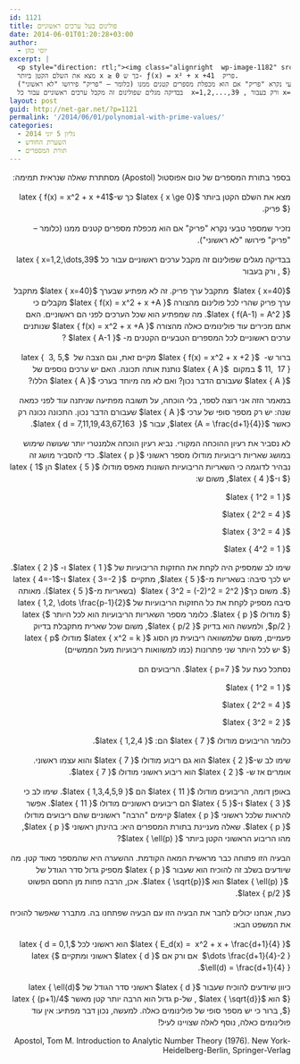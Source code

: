 ```yaml
---
id: 1121
title: פולינום בעל ערכים ראשוניים
date: 2014-06-01T01:20:28+03:00
author:
  - יוסי כהן
excerpt: |
  <p style="direction: rtl;"><img class="alignright  wp-image-1182" src="http://net-gar.net/wp-content/uploads/2014/06/oiler.jpg" alt="oiler" width="86" height="107" />בספר בתורת המספרים של טום אפוסטול (Apostol) מסתתרת שאלה שנראית תמימה,
  מצא את השלם הקטן ביותר x ≥ 0 כך ש- ƒ(x) = x² + x +41  פריק.
  נזכיר שמספר טבעי נקרא "פריק" אם הוא מכפלת מספרים קטנים ממנו (כלומר – "פריק" פירושו "לא ראשוני").
  בבדיקה מגלים שפולינום זה מקבל ערכים ראשוניים עבור כל  x=1,2,...,39 , ורק בעבור x=40  מתקבל ערך פריק.</p>
layout: post
guid: http://net-gar.net/?p=1121
permalink: '/2014/06/01/polynomial-with-prime-values/'
categories:
  - גליון 5 יוני 2014
  - השערת החודש
  - תורת המספרים
---
```

<p style="direction: rtl;">
  <span style="font-size: 14px; line-height: 1.5em;">בספר בתורת המספרים של טום אפוסטול (Apostol) מסתתרת שאלה שנראית תמימה:</span>
</p>

<p style="direction: rtl;">
  <span style="font-size: 14px; line-height: 1.5em;">מצא את השלם הקטן ביותר $latex { x \ge 0}$ כך ש-</span><span style="font-size: 14px; line-height: 1.5em;">$latex { f(x) = x^2 + x +41 }$ פריק.</span>
</p>

<p style="direction: rtl;">
  <span style="font-size: 14px; line-height: 1.5em;">נזכיר שמספר טבעי נקרא "פריק" אם הוא מכפלת מספרים קטנים ממנו (כלומר – "פריק" פירושו "לא ראשוני"). </span>
</p>

<p style="direction: rtl;">
  <span style="font-size: 14px; line-height: 1.5em;">בבדיקה מגלים שפולינום זה מקבל ערכים ראשוניים עבור כל $latex { x=1,2,\dots,39 }$ , ורק בעבור</span>
</p>

<p style="direction: rtl;">
  <span style="font-size: 14px; line-height: 1.5em;"> $latex { x=40}$  מתקבל ערך פריק. זה לא מפתיע שבערך $latex { x=40}$ </span><span style="font-size: 14px; line-height: 1.5em;">מתקבל ערך פריק שהרי לכל פולינום מהצורה $latex { f(x) = x^2 + x +A }$ </span><span style="font-size: 14px; line-height: 1.5em;">מקבלים כי $latex { f(A-1) = A^2 }$. מה שמפתיע הוא שכל הערכים לפני הם ראשוניים. האם אתם מכירים עוד פולינומים כאלה מהצורה $latex { f(x) = x^2 + x +A }$ שנותנים ערכים ראשוניים לכל המספרים הטבעיים הקטנים מ- $latex { A-1 }$ ?</span>
</p>

<p style="direction: rtl;">
  <span style="font-size: 14px; line-height: 1.5em;">ברור ש-  $latex { f(x) = x^2 + x +2 }$ מקיים זאת, וגם הצבה של  $latex {  3, 5,  11,  17 }$ במקום  $latex { A }$ נותנת אותה תכונה. האם יש ערכים נוספים של $latex { A }$ שעבורם הדבר נכון? ואם לא מה מיוחד בערכי $latex { A }$ הללו?</span>
</p>

<p style="direction: rtl;">
  <span style="font-size: 14px; line-height: 1.5em;">במאמר הזה אני רוצה לספר, בלי הוכחה, על תשובה מפתיעה שניתנה עוד לפני כמאה שנה: יש רק מספר סופי של ערכי $latex { A }$ שעבורם הדבר נכון. התכונה נכונה רק כאשר $latex {A = \frac{d+1}{4}}$, עבור $latex { d = 7,11,19,43,67,163  }$.</span>
</p>

<p style="direction: rtl;">
  <span style="font-size: 14px; line-height: 1.5em;">לא נסביר את רעיון ההוכחה המקורי. נביא רעיון הוכחה אלמנטרי יותר שעושה שימוש במושג שאריות ריבועיות מודולו מספר ראשוני $latex { p }$. כדי להסביר מושג זה נבהיר לדוגמה כי השאריות הריבועיות השונות מאפס מודולו $latex { 5 }$ הן $latex { 1 }$ ו-$latex { 4 }$, משום ש:</span>
</p>

<p style="direction: rtl;">
  $latex { 1^2 = 1 }$
</p>

<p style="direction: rtl;">
  $latex { 2^2 = 4 }$
</p>

<p style="direction: rtl;">
  $latex { 3^2 = 4 }$
</p>

<p style="direction: rtl;">
  $latex { 4^2 = 1 }$
</p>

<p style="direction: rtl;">
  <span style="font-size: 14px; line-height: 1.5em;">שימו לב שמספיק היה לקחת את החזקות הריבועיות של $latex { 1 }$ ו- $latex { 2 }$. יש לכך סיבה: בשאריות מ-$latex { 5 }$, מתקיים  $latex { 3=-2 }$ ו-$latex { 4=-1 }$. משום כך$latex { 3^2 = (-2)^2 = 2^2 }$  (בשאריות מ-$latex { 5 }$). מאותה סיבה מספיק לקחת את כל החזקות הריבועיות של $latex { 1,2, \dots \frac{p-1}{2} }$ מודולו $latex { p }$. כלומר מספר השאריות הריבועיות הוא לכל היותר $latex { p/2 }$, ולמעשה הוא בדיוק $latex { p/2 }$, משום שכל שארית מתקבלת בדיוק פעמיים, משום שלמשוואה ריבועית מן הסוג $latex { x^2 = k }$ מודולו $latex { p }$ יש לכל היותר שני פתרונות (כמו למשוואות ריבועיות מעל הממשיים)</span>
</p>

<p style="direction: rtl;">
  <span style="font-size: 14px; line-height: 1.5em;">נסתכל כעת על $latex { p=7 }$. הריבועים הם </span>
</p>

<p style="direction: rtl;">
  $latex { 1^2 = 1 }$
</p>

<p style="direction: rtl;">
  $latex { 2^2 = 4 }$
</p>

<p style="direction: rtl;">
  $latex { 3^2 = 2 }$
</p>

<p style="direction: rtl;">
  <span style="font-size: 14px; line-height: 1.5em;">כלומר הריבועים מודולו $latex { 7 }$ הם: $latex { 1,2,4 }$. </span>
</p>

<p style="direction: rtl;">
  <span style="font-size: 14px; line-height: 1.5em;">שימו לב ש-$latex { 2 }$ הוא גם ריבוע מודולו $latex { 7 }$ והוא עצמו ראשוני. אומרים אז ש- $latex { 2 }$ הוא ריבוע ראשוני מודולו $latex { 7 }$.</span>
</p>

<p style="direction: rtl;">
  <span style="font-size: 14px; line-height: 1.5em;">באופן דומה, הריבועים מודולו $latex { 11 }$ הם $latex { 1,3,4,5,9 }$. שימו לב כי $latex { 3 }$ ו-$latex { 5 }$ הם ריבועים ראשוניים מודולו $latex { 11 }$. אפשר להראות שלכל ראשוני $latex { p }$ קיימים "הרבה" ראשוניים שהם ריבועים מודולו $latex { p }$. שאלה מעניינת בתורת המספרים היא: בהינתן ראשוני $latex { p }$, מהו הריבוע הראשוני הקטן ביותר </span><span style="font-size: 14px; line-height: 1.5em;">$latex { \ell(p) }$?</span>
</p>

<p style="direction: rtl;">
  <span style="font-size: 14px; line-height: 1.5em;">הבעיה הזו פתוחה כבר מראשית המאה הקודמת. ההשערה היא שהמספר מאוד קטן. מה שיודעים בשלב זה להוכיח הוא שעבור $latex { p }$ מספיק גדול סדר הגודל של  $latex { \ell(p) }$ הוא $latex { \sqrt{p}}$. אכן, הרבה פחות מן החסם הפשוט $latex { p/2 }$.</span>
</p>

<p style="direction: rtl;">
  <span style="font-size: 14px; line-height: 1.5em;">כעת, אנחנו יכולים לחבר את הבעיה הזו עם הבעיה שפתחנו בה. מתברר שאפשר להוכיח את המשפט הבא:</span>
</p>

<p style="direction: rtl;">
  <span style="font-size: 14px; line-height: 1.5em;">$latex { E_d(x) =  x^2 + x + \frac{d+1}{4} }$ הוא ראשוני לכל $latex { d = 0,1, \dots \frac{d+1}{4}-2 }$  אם ורק אם $latex { d }$ ראשוני ומתקיים $latex { \ell(d) = \frac{d+1}{4} }$.</span>
</p>

<p style="direction: rtl;">
  <span style="font-size: 14px; line-height: 1.5em;">כיוון שיודעים להוכיח שעבור $latex { d }$ ראשוני סדר הגודל של $latex { \ell(d) }$ הוא $latex { \sqrt{d}}$ , של-p גדול הוא הרבה יותר קטן מאשר $latex { (p+1)/4 }$, ברור כי יש מספר סופי של פולינומים כאלה. למעשה, נכון דבר מפתיע: אין עוד פולינומים כאלה, נוסף לאלה שצויינו לעיל!</span>
</p>

<p style="direction: rtl;">
  Apostol, Tom M. Introduction to Analytic Number Theory (1976). New York-Heidelberg-Berlin, Springer-Verlag
</p>
